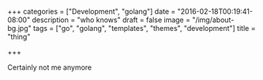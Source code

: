 +++
categories = ["Development", "golang"]
date = "2016-02-18T00:19:41-08:00"
description = "who knows"
draft = false
image = "/img/about-bg.jpg"
tags = ["go", "golang", "templates", "themes", "development"]
title = "thing"

+++

Certainly not me anymore

